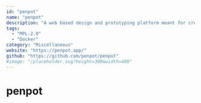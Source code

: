 ```yaml
---
id: "penpot"
name: "penpot"
description: "A web based design and prototyping platform meant for cross-domain teams."
tags:
  - "MPL-2.0"
  - "Docker"
category: "Miscellaneous"
website: "https://penpot.app/"
github: "https://github.com/penpot/penpot"
#image: "/placeholder.svg?height=300&width=400"
---
```


# penpot
